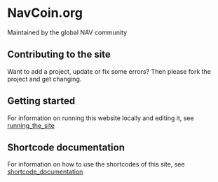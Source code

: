 # NavCoin.org

Maintained by the global NAV community

## Contributing to the site

Want to add a project, update or fix some errors? Then please fork the project and get changing.

## Getting started

For information on running this website locally and editing it, see [running_the_site](running_the_site.md)


## Shortcode documentation

For information on how to use the shortcodes of this site, see [shortcode_documentation](shortcode_documentation.md)
